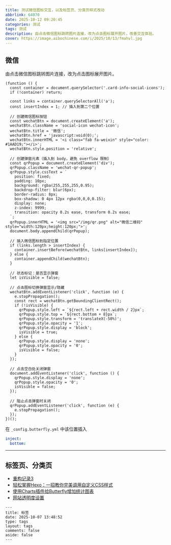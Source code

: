```yaml
---
title: 测试微信图标交互，以及标签页、分类页样式改动
abbrlink: 64070
date: 2025-10-12 09:20:45
categories: 测试
tags: 测试
description: 由点击微信图标跳转图片连接，改为点击图标展开图片，改善交互体验。
cover: https://image.aibochinese.com/i/2025/10/13/fmahvl.jpg
---
```


## 微信

由点击微信图标跳转图片连接，改为点击图标展开图片。

```JS
(function () {
  const container = document.querySelector('.card-info-social-icons');
  if (!container) return;

  const links = container.querySelectorAll('a');
  const insertIndex = 1; // 插入到第二个位置

  // 创建微信图标按钮
  const wechatBtn = document.createElement('a');
  wechatBtn.className = 'social-icon wechat-icon';
  wechatBtn.title = '微信';
  wechatBtn.href = 'javascript:void(0);';
  wechatBtn.innerHTML = '<i class="fab fa-weixin" style="color: #1AAD19;"></i>';
  wechatBtn.style.position = 'relative';

  // 创建弹窗元素（插入到 body，避免 overflow 限制）
  const qrPopup = document.createElement('div');
  qrPopup.className = 'wechat-qr-popup';
  qrPopup.style.cssText = `
    position: fixed;
    padding: 10px;
    background: rgba(255,255,255,0.95);
    backdrop-filter: blur(6px);
    border-radius: 8px;
    box-shadow: 0 4px 12px rgba(0,0,0,0.15);
    display: none;
    z-index: 9999;
    transition: opacity 0.2s ease, transform 0.2s ease;
  `;
  qrPopup.innerHTML = '<img src="/img/qr.png" alt="微信二维码" style="width:120px;height:120px;">';
  document.body.appendChild(qrPopup);

  // 插入微信图标到指定位置
  if (links.length > insertIndex) {
    container.insertBefore(wechatBtn, links[insertIndex]);
  } else {
    container.appendChild(wechatBtn);
  }

  // 状态标记：是否显示弹窗
  let isVisible = false;

  // 点击图标切换弹窗显示/隐藏
  wechatBtn.addEventListener('click', function (e) {
    e.stopPropagation();
    const rect = wechatBtn.getBoundingClientRect();
    if (!isVisible) {
      qrPopup.style.left = `${rect.left + rect.width / 2}px`;
      qrPopup.style.top = `${rect.bottom + 8}px`;
      qrPopup.style.transform = 'translateX(-50%)';
      qrPopup.style.opacity = '1';
      qrPopup.style.display = 'block';
      isVisible = true;
    } else {
      qrPopup.style.display = 'none';
      qrPopup.style.opacity = '0';
      isVisible = false;
    }
  });

  // 点击空白处关闭弹窗
  document.addEventListener('click', function () {
    qrPopup.style.display = 'none';
    qrPopup.style.opacity = '0';
    isVisible = false;
  });

  // 阻止点击弹窗时关闭
  qrPopup.addEventListener('click', function (e) {
    e.stopPropagation();
  });
})();
```

在 `_config.butterfly.yml` 中该位置插入

```yml
inject:
  bottom:
```

---

## 标签页、分类页

* [重构记录3](https://meuicat.com/posts/73a5ae75.html)
* [轻松掌握Hexo：一招教你完美调用自定义CSS样式](https://www.oryoy.com/news/qing-song-zhang-wo-hexo-yi-zhao-jiao-ni-wan-mei-diao-yong-zi-ding-yi-css-yang-shi.html)
* [使用Charts插件给Butterfly增加统计图表](https://blog.guole.fun/posts/18158/)
* [网站透明度设置](https://blog.csdn.net/2201_76122930/article/details/140663055)

```
---
title: 标签
date: 2025-10-07 13:48:52
type: tags
layout: tags
comments: false
aside: false
---
```


